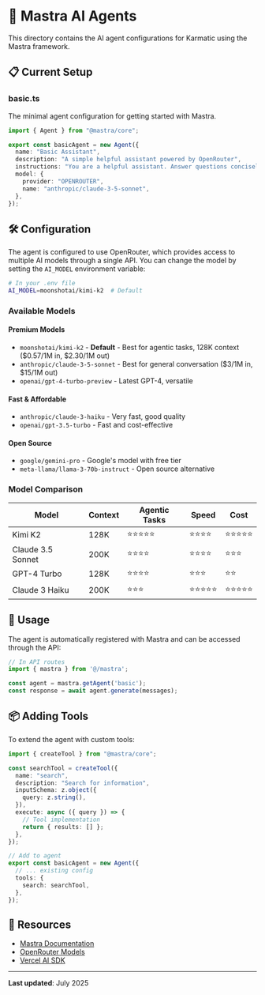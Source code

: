 # 🤖 Mastra AI Agents

This directory contains the AI agent configurations for Karmatic using the Mastra framework.

## 📋 Current Setup

### basic.ts
The minimal agent configuration for getting started with Mastra.

```typescript
import { Agent } from "@mastra/core";

export const basicAgent = new Agent({
  name: "Basic Assistant",
  description: "A simple helpful assistant powered by OpenRouter",
  instructions: "You are a helpful assistant. Answer questions concisely and accurately.",
  model: {
    provider: "OPENROUTER",
    name: "anthropic/claude-3-5-sonnet",
  },
});
```

## 🛠️ Configuration

The agent is configured to use OpenRouter, which provides access to multiple AI models through a single API. You can change the model by setting the `AI_MODEL` environment variable:

```bash
# In your .env file
AI_MODEL=moonshotai/kimi-k2  # Default
```

### Available Models

#### Premium Models
- `moonshotai/kimi-k2` - **Default** - Best for agentic tasks, 128K context ($0.57/1M in, $2.30/1M out)
- `anthropic/claude-3-5-sonnet` - Best for general conversation ($3/1M in, $15/1M out)
- `openai/gpt-4-turbo-preview` - Latest GPT-4, versatile

#### Fast & Affordable
- `anthropic/claude-3-haiku` - Very fast, good quality
- `openai/gpt-3.5-turbo` - Fast and cost-effective

#### Open Source
- `google/gemini-pro` - Google's model with free tier
- `meta-llama/llama-3-70b-instruct` - Open source alternative

### Model Comparison

| Model | Context | Agentic Tasks | Speed | Cost |
|-------|---------|---------------|-------|------|
| Kimi K2 | 128K | ⭐⭐⭐⭐⭐ | ⭐⭐⭐⭐ | ⭐⭐⭐⭐⭐ |
| Claude 3.5 Sonnet | 200K | ⭐⭐⭐⭐ | ⭐⭐⭐⭐ | ⭐⭐⭐ |
| GPT-4 Turbo | 128K | ⭐⭐⭐⭐ | ⭐⭐⭐ | ⭐⭐ |
| Claude 3 Haiku | 200K | ⭐⭐⭐ | ⭐⭐⭐⭐⭐ | ⭐⭐⭐⭐⭐ |

## 🚀 Usage

The agent is automatically registered with Mastra and can be accessed through the API:

```typescript
// In API routes
import { mastra } from '@/mastra';

const agent = mastra.getAgent('basic');
const response = await agent.generate(messages);
```

## 📦 Adding Tools

To extend the agent with custom tools:

```typescript
import { createTool } from "@mastra/core";

const searchTool = createTool({
  name: "search",
  description: "Search for information",
  inputSchema: z.object({
    query: z.string(),
  }),
  execute: async ({ query }) => {
    // Tool implementation
    return { results: [] };
  },
});

// Add to agent
export const basicAgent = new Agent({
  // ... existing config
  tools: {
    search: searchTool,
  },
});
```

## 🔗 Resources

- [Mastra Documentation](https://mastra.ai/docs)
- [OpenRouter Models](https://openrouter.ai/models)
- [Vercel AI SDK](https://sdk.vercel.ai/docs)

---

**Last updated**: July 2025